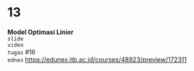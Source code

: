 # 13
**Model Optimasi Linier** \
`slide` []() \
`video` []() \
`tugas` #16 \
`ednex` https://edunex.itb.ac.id/courses/48923/preview/172311
